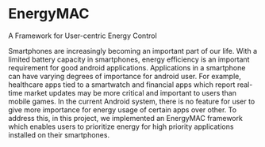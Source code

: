 # EnergyMAC
A Framework for User-centric Energy Control

Smartphones are increasingly becoming an important part of our life. With a limited battery capacity in smartphones, energy efficiency is an important requirement for good
android applications. Applications in a smartphone can have varying degrees of importance for android user. For example, healthcare apps tied to a smartwatch and financial apps which report real-time market updates may be more critical and important to users than mobile games. In the current Android system, there is no feature for user to give more importance for energy usage of certain apps over other. To address this, in this project, we implemented an EnergyMAC framework which enables users to prioritize energy for high priority applications installed on their smartphones.
